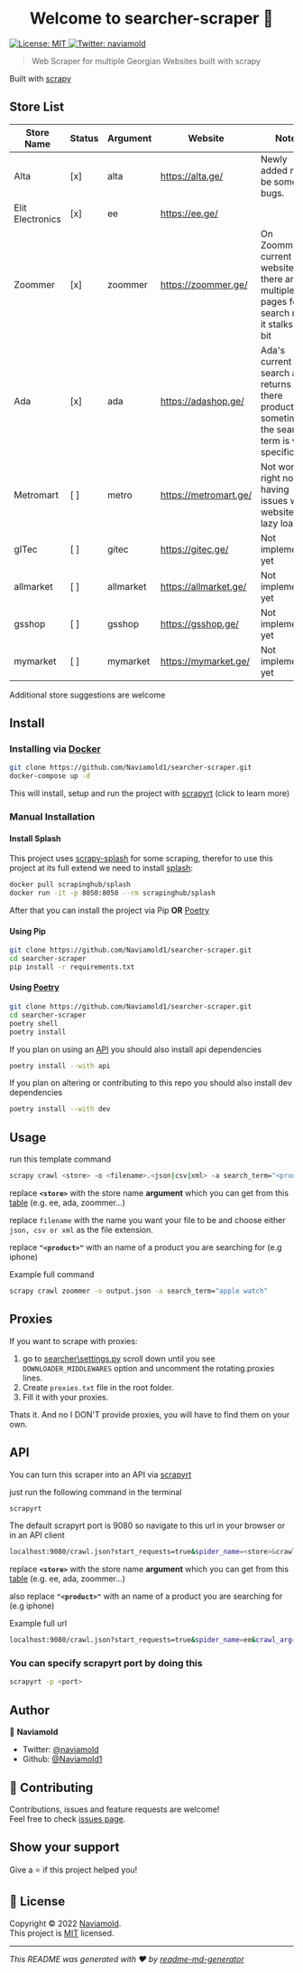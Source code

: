 <!-- markdownlint-disable MD033 -->
<h1 align="center">Welcome to searcher-scraper 👋</h1>
<p>
  <a href="https://opensource.org/licenses/MIT" target="_blank">
    <img alt="License: MIT" src="https://img.shields.io/badge/License-MIT-yellow.svg" />
  </a>
  <a href="https://twitter.com/naviamold" target="_blank">
    <img alt="Twitter: naviamold" src="https://img.shields.io/twitter/follow/naviamold.svg?style=social" />
  </a>
</p>

> Web Scraper for multiple Georgian Websites built with scrapy

Built with [scrapy](https://scrapy.org/)

## Store List

| Store Name       | Status | Argument  | Website                 | Notes                                                                                                |
| ---------------- | ------ | --------- | ----------------------- | ---------------------------------------------------------------------------------------------------- |
| Alta             | [x]    | alta      | <https://alta.ge/>      | Newly added might be some bugs.                                                                      |
| Elit Electronics | [x]    | ee        | <https://ee.ge/>        |                                                                                                      |
| Zoommer          | [x]    | zoommer   | <https://zoommer.ge/>   | On Zoommer's current website if there are multiple pages for a search result it stalks for a bit     |
| Ada              | [x]    | ada       | <https://adashop.ge/>   | Ada's current search api returns all of there products sometimes if the search term is very specific |
| Metromart        | [ ]    | metro     | <https://metromart.ge/> | Not working right now, having issues with websites lazy loading                                      |
| gITec            | [ ]    | gitec     | <https://gitec.ge/>     | Not implemented yet                                                                                  |
| allmarket        | [ ]    | allmarket | <https://allmarket.ge/> | Not implemented yet                                                                                  |
| gsshop           | [ ]    | gsshop    | <https://gsshop.ge/>    | Not implemented yet                                                                                  |
| mymarket         | [ ]    | mymarket  | <https://mymarket.ge/>  | Not implemented yet                                                                                  |

Additional store suggestions are welcome

## Install

### Installing via [Docker](https://www.docker.com/)

```bash
git clone https://github.com/Naviamold1/searcher-scraper.git
docker-compose up -d
```

This will install, setup and run the project with [scrapyrt](#api) (click to learn more)

### Manual Installation

#### Install Splash

This project uses [scrapy-splash](https://pypi.org/project/scrapy-splash/) for some scraping, therefor to use this project at its full extend we need to install [splash](https://splash.readthedocs.io/en/latest/install.html):

```bash
docker pull scrapinghub/splash
docker run -it -p 8050:8050 --rm scrapinghub/splash
```

After that you can install the project via Pip **OR** [Poetry](#using-poetry)

#### Using Pip

```bash
git clone https://github.com/Naviamold1/searcher-scraper.git
cd searcher-scraper
pip install -r requirements.txt
```

#### Using [Poetry](https://python-poetry.org/)

```bash
git clone https://github.com/Naviamold1/searcher-scraper.git
cd searcher-scraper
poetry shell
poetry install
```

If you plan on using an [API](#api) you should also install api dependencies

```sh
poetry install --with api
```

If you plan on altering or contributing to this repo you should also install dev dependencies

```sh
poetry install --with dev
```

## Usage

run this template command

```sh
scrapy crawl <store> -o <filename>.<json|csv|xml> -a search_term="<product>"
```

replace **`<store>`** with the store name **argument** which you can get from this [table](#store-list) (e.g. ee, ada, zoommer...)

replace `filename` with the name you want your file to be and choose either `json, csv or xml` as the file extension.

replace **`"<product>"`** with an name of a product you are searching for (e.g iphone)

Example full command

```sh
scrapy crawl zoommer -o output.json -a search_term="apple watch"
```

## Proxies

If you want to scrape with proxies:

1. go to [searcher\settings.py](https://github.com/Naviamold1/searcher/blob/d43be643de89297f834276af9ce3482138ff3735/searcher/settings.py) scroll down until you see `DOWNLOADER_MIDDLEWARES` option and uncomment the rotating.proxies lines.
2. Create `proxies.txt` file in the root folder.
3. Fill it with your proxies.

Thats it.
And no I DON'T provide proxies, you will have to find them on your own.

## API

You can turn this scraper into an API via [scrapyrt](https://github.com/scrapinghub/scrapyrt)

just run the following command in the terminal

```sh
scrapyrt
```

The default scrapyrt port is 9080 so navigate to this url in your browser or in an API client

```sh
localhost:9080/crawl.json?start_requests=true&spider_name=<store>&crawl_arg={"search_term":"<product>"}
```

replace **`<store>`** with the store name **argument** which you can get from this [table](#store-list) (e.g. ee, ada, zoommer...)

also replace **`"<product>"`** with an name of a product you are searching for (e.g iphone)

Example full url

```sh
localhost:9080/crawl.json?start_requests=true&spider_name=ee&crawl_arg={"search_term":"iphone"
```

### You can specify scrapyrt port by doing this

```sh
scrapyrt -p <port>
```

## Author

👤 **Naviamold**

- Twitter: [@naviamold](https://twitter.com/naviamold)
- Github: [@Naviamold1](https://github.com/Naviamold1)

## 🤝 Contributing

Contributions, issues and feature requests are welcome!<br />Feel free to check [issues page](https://github.com/Naviamold1/searcher-ge/issues).

## Show your support

Give a ⭐️ if this project helped you!

## 📝 License

Copyright © 2022 [Naviamold](https://github.com/Naviamold1).<br />
This project is [MIT](https://opensource.org/licenses/MIT) licensed.

---

_This README was generated with ❤️ by [readme-md-generator](https://github.com/kefranabg/readme-md-generator)_
